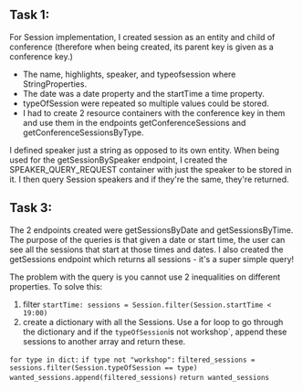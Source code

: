 ## Task 1:
For Session implementation, I created session as an entity and child of conference (therefore when being created, its parent key is given as a conference key.)
* The name, highlights, speaker, and typeofsession where StringProperties.
* The date was a date property and the startTime a time property.
* typeOfSession were repeated so multiple values could be stored.
* I had to create 2 resource containers with the conference key in them and use them in the endpoints getConferenceSessions and getConferenceSessionsByType.

I defined speaker just a string as opposed to its own entity.
When being used for the getSessionBySpeaker endpoint, I created the SPEAKER_QUERY_REQUEST container with just the speaker to be stored in it. I then query Session speakers and if they're the same, they're returned.

## Task 3:
The 2 endpoints created were getSessionsByDate and getSessionsByTime.
The purpose of the queries is that given a date or start time, the user can 
see all the sessions that start at those times and dates.
I also created the getSessions endpoint which returns all sessions - it's a 
super simple query!

The problem with the query is you cannot use 2 inequalities on different properties. 
To solve this:

1. filter `startTime: sessions = Session.filter(Session.startTime < 19:00)`
2. create a dictionary with all the Sessions. Use a for loop to go through the dictionary and if the `typeOfSession`is not workshop`, append these sessions to another array and return these.

`for type in dict:`
	`if type not "workshop":`
		`filtered_sessions = sessions.filter(Session.typeOfSession == type)`
		`wanted_sessions.append(filtered_sessions)`
`return wanted_sessions`



